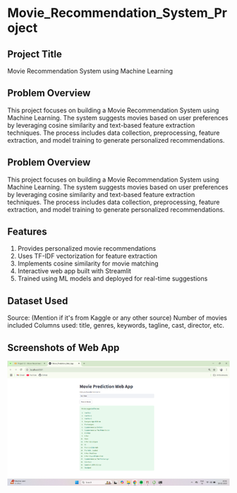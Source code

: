 # Movie_Recommendation_System_Project

## Project Title
Movie Recommendation System using Machine Learning

## Problem Overview
This project focuses on building a Movie Recommendation System using Machine Learning. The system suggests movies based on user preferences by leveraging cosine similarity and text-based feature extraction techniques. The process includes data collection, preprocessing, feature extraction, and model training to generate personalized recommendations.

## Problem Overview
This project focuses on building a Movie Recommendation System using Machine Learning. The system suggests movies based on user preferences by leveraging cosine similarity and text-based feature extraction techniques. The process includes data collection, preprocessing, feature extraction, and model training to generate personalized recommendations.

## Features
1. Provides personalized movie recommendations
2. Uses TF-IDF vectorization for feature extraction
3. Implements cosine similarity for movie matching
4. Interactive web app built with Streamlit
5. Trained using ML models and deployed for real-time suggestions


## Dataset Used
Source: (Mention if it's from Kaggle or any other source)
Number of movies included
Columns used: title, genres, keywords, tagline, cast, director, etc.

## Screenshots of Web App
![Movie Recommendation Web App](project_web_app.png)



